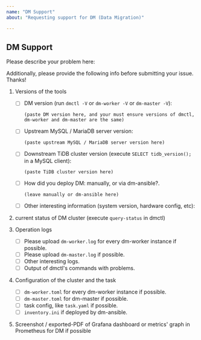 ```yaml
---
name: "DM Support"
about: "Requesting support for DM (Data Migration)"

---
```


## DM Support

Please describe your problem here:

>
>
>

Additionally, please provide the following info before submitting your issue. Thanks!

1. Versions of the tools

    - [ ] DM version (run `dmctl -V` or `dm-worker -V` or `dm-master -V`):

        ```
        (paste DM version here, and your must ensure versions of dmctl, dm-worker and dm-master are the same)
        ```

    - [ ] Upstream MySQL / MariaDB server version:

        ```
        (paste upstream MySQL / MariaDB server version here)
        ```

    - [ ] Downstream TiDB cluster version (execute `SELECT tidb_version();` in a MySQL client):

        ```
        (paste TiDB cluster version here)
        ```

    - [ ] How did you deploy DM: manually, or via dm-ansible?.

        ```
        (leave manually or dm-ansible here)
        ```

    - [ ] Other interesting information (system version, hardware config, etc):

        >
        >
        >

2. current status of DM cluster (execute `query-status` in dmctl)

3. Operation logs

    - [ ] Please upload `dm-worker.log` for every dm-worker instance if possible.
    - [ ] Please upload `dm-master.log` if possible.
    - [ ] Other interesting logs.
    - [ ] Output of dmctl's commands with problems.

4. Configuration of the cluster and the task

    - [ ] `dm-worker.toml` for every dm-worker instance if possible.
    - [ ] `dm-master.toml` for dm-master if possible.
    - [ ] task config, like `task.yaml` if possible.
    - [ ] `inventory.ini` if deployed by dm-ansible.

5. Screenshot / exported-PDF of Grafana dashboard or metrics' graph in Prometheus for DM if possible

